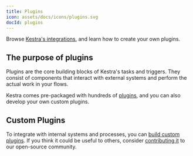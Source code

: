 ```yaml
---
title: Plugins
icon: assets/docs/icons/plugins.svg
docId: plugins
---
```


Browse [Kestra's integrations](/plugins), and learn how to create your own plugins.

## The purpose of plugins

Plugins are the core building blocks of Kestra's tasks and triggers. They consist of components that interact with external systems and perform the actual work in your flows.

Kestra comes pre-packaged with hundreds of [plugins](/plugins), and you can also develop your own custom plugins.

## Custom Plugins

To integrate with internal systems and processes, you can [build custom plugins](../plugin-developer-guide/index.md). If you think it could be useful to others, consider [contributing it](../01.getting-started/16.contributing.md) to our open-source community.
